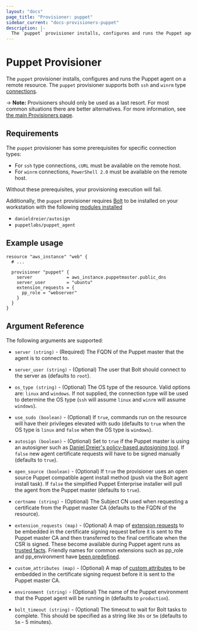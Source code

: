 ```yaml
---
layout: "docs"
page_title: "Provisioner: puppet"
sidebar_current: "docs-provisioners-puppet"
description: |-
  The `puppet` provisioner installs, configures and runs the Puppet agent on a resource.
---
```


# Puppet Provisioner

The `puppet` provisioner installs, configures and runs the Puppet agent on a
remote resource. The `puppet` provisioner supports both `ssh` and `winrm` type
[connections](/docs/provisioners/connection.html).

-> **Note:** Provisioners should only be used as a last resort. For most
common situations there are better alternatives. For more information, see
[the main Provisioners page](./).

## Requirements

The `puppet` provisioner has some prerequisites for specific connection types:

* For `ssh` type connections, `cURL` must be available on the remote host.
* For `winrm` connections, `PowerShell 2.0` must be available on the remote host.

Without these prerequisites, your provisioning execution will fail.

Additionally, the `puppet` provisioner requires
[Bolt](https://puppet.com/docs/bolt/latest/bolt.html) to be installed on your workstation
with the following [modules
installed](https://puppet.com/docs/bolt/latest/bolt_installing_modules.html#install-modules)

* `danieldreier/autosign`
* `puppetlabs/puppet_agent`

## Example usage

```hcl
resource "aws_instance" "web" {
  # ...

  provisioner "puppet" {
    server             = aws_instance.puppetmaster.public_dns
    server_user        = "ubuntu"
    extension_requests = {
      pp_role = "webserver"
    }
  }
}
```

## Argument Reference

The following arguments are supported:

* `server (string)` - (Required) The FQDN of the Puppet master that the agent
  is to connect to.

* `server_user (string)` - (Optional) The user that Bolt should connect to the
  server as (defaults to `root`).

* `os_type (string)` - (Optional) The OS type of the resource. Valid options
  are: `linux` and `windows`. If not supplied, the connection type will be used
  to determine the OS type (`ssh` will assume `linux` and `winrm` will assume
  `windows`).

* `use_sudo (boolean)` - (Optional) If `true`, commands run on the resource
  will have their privileges elevated with sudo (defaults to `true` when the OS
  type is `linux` and `false` when the OS type is `windows`).

* `autosign (boolean)` - (Optional) Set to `true` if the Puppet master is using an autosigner such as
  [Daniel Dreier's policy-based autosigning
  tool](https://danieldreier.github.io/autosign). If `false` new agent certificate requests will have to be signed manually (defaults to `true`).

* `open_source (boolean)` - (Optional) If `true` the provisioner uses an open source Puppet compatible agent install method (push via the Bolt agent install task). If `false` the simplified Puppet Enterprise installer will pull the agent from the Puppet master (defaults to `true`).

* `certname (string)` - (Optional) The Subject CN used when requesting
  a certificate from the Puppet master CA (defaults to the FQDN of the
  resource).

* `extension_requests (map)` - (Optional) A map of [extension 
  requests](https://puppet.com/docs/puppet/latest/ssl_attributes_extensions.html#concept-932)
  to be embedded in the certificate signing request before it is sent to the
  Puppet master CA and then transferred to the final certificate when the CSR
  is signed. These become available during Puppet agent runs as [trusted facts](https://puppet.com/docs/puppet/latest/lang_facts_and_builtin_vars.html#trusted-facts). Friendly names for common extensions such as pp_role and pp_environment have [been predefined](https://puppet.com/docs/puppet/latest/ssl_attributes_extensions.html#recommended-oids-for-extensions).

* `custom_attributes (map)` - (Optional) A map of [custom
  attributes](https://puppet.com/docs/puppet/latest/ssl_attributes_extensions.html#concept-5488)
  to be embedded in the certificate signing request before it is sent to the
  Puppet master CA.

* `environment (string)` - (Optional) The name of the Puppet environment that the
  Puppet agent will be running in (defaults to `production`).

* `bolt_timeout (string)` - (Optional) The timeout to wait for Bolt tasks to
  complete. This should be specified as a string like `30s` or `5m` (defaults
  to `5m` - 5 minutes).
